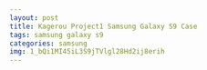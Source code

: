 ```yaml
---
layout: post
title: Kagerou Project1 Samsung Galaxy S9 Case
tags: samsung galaxy s9
categories: samsung
img: 1_bQi1MI45iL3S9jTVlgl28Hd2ij8erih
---
```

